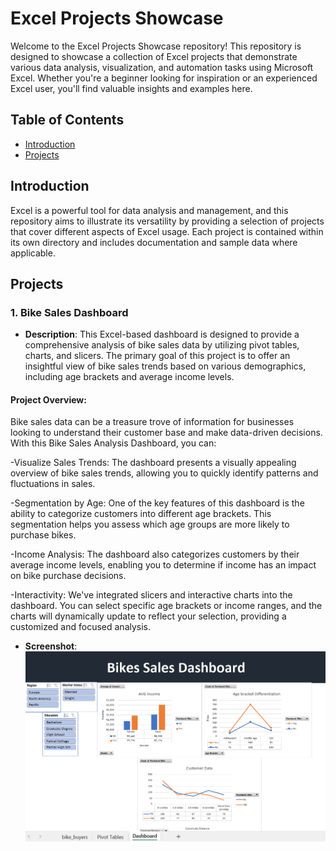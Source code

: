 # Excel Projects Showcase

Welcome to the Excel Projects Showcase repository! This repository is designed to showcase a collection of Excel projects that demonstrate various data analysis, visualization, and automation tasks using Microsoft Excel. Whether you're a beginner looking for inspiration or an experienced Excel user, you'll find valuable insights and examples here.

## Table of Contents

- [Introduction](#introduction)
- [Projects](#projects)

## Introduction

Excel is a powerful tool for data analysis and management, and this repository aims to illustrate its versatility by providing a selection of projects that cover different aspects of Excel usage. Each project is contained within its own directory and includes documentation and sample data where applicable.

## Projects

### 1. Bike Sales Dashboard

- **Description**: This Excel-based dashboard is designed to provide a comprehensive analysis of bike sales data by utilizing pivot tables, charts, and slicers. The primary goal of this project is to offer an insightful view of bike sales trends based on various demographics, including age brackets and average income levels.

#### Project Overview:
Bike sales data can be a treasure trove of information for businesses looking to understand their customer base and make data-driven decisions. With this Bike Sales Analysis Dashboard, you can:

-Visualize Sales Trends: The dashboard presents a visually appealing overview of bike sales trends, allowing you to quickly identify patterns and fluctuations in sales.

-Segmentation by Age: One of the key features of this dashboard is the ability to categorize customers into different age brackets. This segmentation helps you assess which age groups are more likely to purchase bikes.

-Income Analysis: The dashboard also categorizes customers by their average income levels, enabling you to determine if income has an impact on bike purchase decisions.

-Interactivity: We've integrated slicers and interactive charts into the dashboard. You can select specific age brackets or income ranges, and the charts will dynamically update to reflect your selection, providing a customized and focused analysis.

- **Screenshot**: ![Dashboard Screenshot](https://github.com/Swapppyy/Excel_Projects/blob/main/Bike_sales.png)


